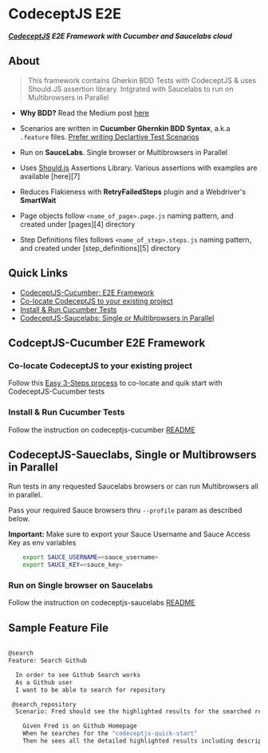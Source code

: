 # CodeceptJS E2E

***[CodeceptJS](https://codecept.io/) E2E Framework with Cucumber and Saucelabs cloud***

## About

> This framework contains Gherkin BDD Tests with CodeceptJS & uses Should.JS assertion library. Intgrated with Saucelabs to run on Multibrowsers in Parallel

* **Why BDD?** Read the Medium post [here](https://hackernoon.com/bdd-in-3-minutes-c3f8fc022237)

* Scenarios are written in **Cucumber Ghernkin BDD Syntax**, a.k.a `.feature` files. [Prefer writing Declartive Test Scenarios](https://wiki.saucelabs.com/display/DOCS/Best+Practice%3A+Imperative+v.+Declarative+Testing+Scenarios)

* Run on **SauceLabs**. Single browser or Multibrowsers in Parallel

* Uses [Should.js](https://shouldjs.github.io/) Assertions Library. Various assertions with examples are available [here][7]

* Reduces Flakieness with **RetryFailedSteps** plugin and a Webdriver's **SmartWait**

* Page objects follow `<name_of_page>.page.js` naming pattern, and created under [pages][4] directory

* Step Definitions files follows `<name_of_step>.steps.js` naming pattern, and created under [step_definitions][5] directory

## Quick Links
* [CodeceptJS-Cucumber: E2E Framework](https://github.com/gkushang/codeceptjs-e2e#codceptjs-cucumber)
* [Co-locate CodeceptJS to your existing project](https://github.com/gkushang/codeceptjs-e2e#codceptjs-cucumber)
* [Install & Run Cucumber Tests](https://github.com/gkushang/codeceptjs-e2e#install--run-cucumber-tests)
* [CodeceptJS-Saucelabs: Single or Multibrowsers in Parallel](https://github.com/gkushang/codeceptjs-e2e#codeceptjs-saueclabs)


## CodceptJS-Cucumber E2E Framework

### Co-locate CodeceptJS to your existing project

Follow this [Easy 3-Steps process](https://github.com/gkushang/codeceptjs-e2e/blob/master/packages/codeceptjs-cucumber/CO-LOCATE.md) to co-locate and quik start with CodeceptJS-Cucumber tests

### Install & Run Cucumber Tests

Follow the instruction on codeceptjs-cucumber [README](https://github.com/gkushang/codeceptjs-e2e/blob/master/packages/codeceptjs-cucumber/README.md)

## CodeceptJS-Saueclabs, Single or Multibrowsers in Parallel

Run tests in any requested Saucelabs browsers or can run Multibrowsers all in parallel.

Pass your required Sauce browsers thru `--profile` param as described below.

**Important:** Make sure to export your Sauce Username and Sauce Access Key as env variables

```bash
    export SAUCE_USERNAME=<sauce_username>
    export SAUCE_KEY=<sauce_key>
```

### Run on Single browser on Saucelabs

Follow the instruction on codeceptjs-saucelabs [README](https://github.com/gkushang/codeceptjs-e2e/tree/master/packages/codeceptjs-saucelabs)

## Sample Feature File

```bash

@search
Feature: Search Github

  In order to see Github Search works
  As a Github user
  I want to be able to search for repository

 @search_repository
  Scenario: Fred should see the highlighted results for the searched repository

    Given Fred is on Github Homepage
    When he searches for the "codeceptjs-quick-start"
    Then he sees all the detailed highlighted results including description or license info and many more
  
```